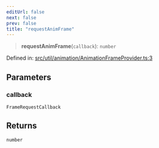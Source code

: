 ```yaml
---
editUrl: false
next: false
prev: false
title: "requestAnimFrame"
---
```


> **requestAnimFrame**(`callback`): `number`

Defined in: [src/util/animation/AnimationFrameProvider.ts:3](https://github.com/fabricjs/fabric.js/blob/9a792f4b7b8031f02ec7ea4ce8c99f810e45cfec/src/util/animation/AnimationFrameProvider.ts#L3)

## Parameters

### callback

`FrameRequestCallback`

## Returns

`number`
